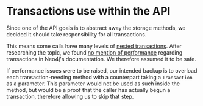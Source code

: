 Transactions use within the API
===============================

Since one of the API goals is to abstract away the storage methods, we decided it should take responsibility for all transactions.

This means some calls have many levels of [nested transactions](http://docs.neo4j.org/chunked/1.5/transactions-interaction.html). After researching the topic, we found [no mention of performance](http://docs.neo4j.org/chunked/1.5/transactions.html) regarding transactions in Neo4j's documentation. We therefore assumed it to be safe.

If performance issues were to be raised, our intended backup is to overload each transaction-needing method with a counterpart taking a `Transaction` as a parameter. This parameter would not be used as such inside the method, but would be a proof that the caller has actually begun a transaction, therefore allowing us to skip that step.
